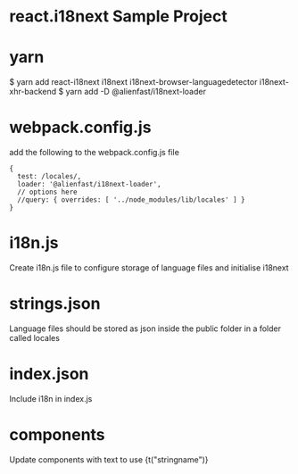 # react.i18next Sample Project

# yarn
$ yarn add react-i18next i18next i18next-browser-languagedetector i18next-xhr-backend
$ yarn add -D @alienfast/i18next-loader

# webpack.config.js
add the following to the webpack.config.js file


    {
      test: /locales/,
      loader: '@alienfast/i18next-loader',
      // options here
      //query: { overrides: [ '../node_modules/lib/locales' ] }
    }

# i18n.js
Create i18n.js file to configure storage of language files and initialise i18next

# strings.json
Language files should be stored as json inside the public folder in a folder called locales

# index.json
Include i18n in index.js

# components
Update components with text to use {t("stringname")}

